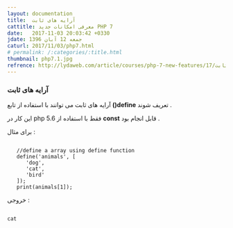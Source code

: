 ```yaml
---
layout: documentation
title:  آرایه های ثابت 
cattitle: معرفی امکانات جدید PHP 7
date:   2017-11-03 20:03:42 +0330
jdate: جمعه 12 آبان 1396
caturl: 2017/11/03/php7.html
# permalink: /:categories/:title.html
thumbnail: php7.1.jpg
refrence: http://lydaweb.com/article/courses/php-7-new-features/17/آرایه-های-ثابت-php-7
---
```

<h3>آرایه های ثابت </h3>
<p>آرایه های ثابت می توانند با استفاده از تابع <strong>()define</strong> تعریف شوند .</p>

<p>این کار در php 5.6  فقط با استفاده از <strong>const</strong> قابل انجام بود .<code> </code></p>


<p>
برای مثال :
</p>

 <pre><code class="language-php  line-numbers">
   //define a array using define function
   define('animals', [
      'dog',
      'cat',
      'bird'
   ]);
   print(animals[1]);
</code></pre>     
 
   <p>خروجی :</p>

<pre><code class="language-php">
cat
</code></pre>   





